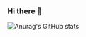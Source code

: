 ### Hi there 👋

![Anurag's GitHub stats](https://github-readme-stats.vercel.app/api?username=MarkoKupresanin&show_icons=true&theme=radical)
